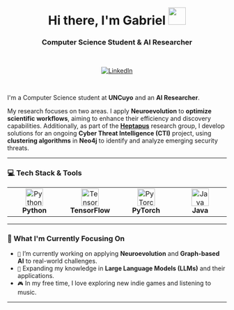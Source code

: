<h1 align="center">Hi there, I'm Gabriel <img height="40" src="https://junimobot.github.io/junimo.png"></h1>
<h3 align="center">Computer Science Student & AI Researcher</h3>

<br>

<p align="center">
  <a href="https://www.linkedin.com/in/glopezromero/" target="_blank">
    <img src="https://img.shields.io/badge/LinkedIn-0077B5?style=for-the-badge&logo=linkedin&logoColor=white" alt="LinkedIn">
  </a>
</p>

<br>

I'm a Computer Science student at **UNCuyo** and an **AI Researcher**.

My research focuses on two areas. I apply **Neuroevolution** to **optimize scientific workflows**, aiming to enhance their efficiency and discovery capabilities. Additionally, as part of the **[Heptapus](https://www.heptapus.org/)** research group, I develop solutions for an ongoing **Cyber Threat Intelligence (CTI)** project, using **clustering algorithms** in **Neo4j** to identify and analyze emerging security threats.

---

### 💻 Tech Stack & Tools

<table>
  <tr>
    <td align="center" width="120">
      <img src="https://cdn.jsdelivr.net/gh/devicons/devicon/icons/python/python-original.svg" width="40" height="40" alt="Python" />
      <br><strong>Python</strong>
    </td>
    <td align="center" width="120">
      <img src="https://cdn.jsdelivr.net/gh/devicons/devicon/icons/tensorflow/tensorflow-original.svg" width="40" height="40" alt="TensorFlow" />
      <br><strong>TensorFlow</strong>
    </td>
    <td align="center" width="120">
      <img src="https://cdn.jsdelivr.net/gh/devicons/devicon/icons/pytorch/pytorch-original.svg" width="40" height="40" alt="PyTorch" />
      <br><strong>PyTorch</strong>
    </td>
    <td align="center" width="120">
      <img src="https://cdn.jsdelivr.net/gh/devicons/devicon/icons/java/java-original.svg" width="40" height="40" alt="Java" />
      <br><strong>Java</strong>
    </td>
  </tr>
</table>

---

### 🌱 What I'm Currently Focusing On

* `🔭` I’m currently working on applying **Neuroevolution** and **Graph-based AI** to real-world challenges.
* `🧠` Expanding my knowledge in **Large Language Models (LLMs)** and their applications.
* `🎮` In my free time, I love exploring new indie games and listening to music.

---
